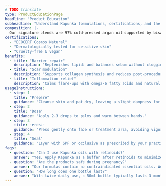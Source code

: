 ```yaml
---
# TODO translate
type: ProductEducationPage
headline: "Product Education"
subheadline: "Understand Kapunka formulations, certifications, and the rituals that unlock each benefit."
composition: |-
  Our signature blends are 97% cold-pressed argan oil supported by bisabolol, escin, and botanical anti-inflammatories. Every batch is pressed within 48 hours of harvest and nitrogen-flushed to preserve tocopherols.
certifications:
  - "ECOCERT Cosmos Natural"
  - "Dermatologically tested for sensitive skin"
  - "Cruelty-free & vegan"
benefits:
  - title: "Barrier repair"
    description: "Replenishes lipids and balances sebum without clogging pores."
  - title: "Scar modulation"
    description: "Supports collagen synthesis and reduces post-procedure erythema."
  - title: "Inflammation relief"
    description: "Calms flare-ups with omega-6 fatty acids and natural antioxidants."
usageInstructions:
  - step: 1
    title: "Prepare"
    guidance: "Cleanse skin and pat dry, leaving a slight dampness for slip."
  - step: 2
    title: "Dose"
    guidance: "Apply 2-3 drops to palms and warm between hands."
  - step: 3
    title: "Press"
    guidance: "Press gently onto face or treatment area, avoiding vigorous rubbing."
  - step: 4
    title: "Seal"
    guidance: "Layer with SPF or occlusive as prescribed by your practitioner."
faqs:
  - question: "Can I use Kapunka oils with retinoids?"
    answer: "Yes. Apply Kapunka as a buffer after retinoids to minimize dryness while maintaining efficacy."
  - question: "Are the products safe during pregnancy?"
    answer: "Our formulas contain no contraindicated essential oils. We recommend consulting your physician for personalised advice."
  - question: "How long does one bottle last?"
    answer: "With twice-daily use, a 50ml bottle typically lasts 3 months."
---
```

